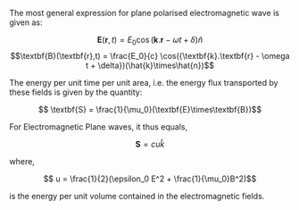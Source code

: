 The most general expression for plane polarised electromagnetic wave is given as:

$$\textbf{E}(\textbf{r},t) = E_0 \cos({\textbf{k}.\textbf{r} - \omega t + \delta})\hat{n}$$
$$\textbf{B}(\textbf{r},t) = \frac{E_0}{c} \cos({\textbf{k}.\textbf{r} - \omega t + \delta})(\hat{k}\times\hat{n})$$

The energy per unit time per unit area, i.e. the energy flux transported by these fields is given by the quantity:

$$ \textbf{S} = \frac{1}{\mu_0}(\textbf{E}\times\textbf{B})$$

For Electromagnetic Plane waves, it thus equals,

$$ \textbf{S} = c u \hat{k}$$

where,

$$ u = \frac{1}{2}(\epsilon_0 E^2 + \frac{1}{\mu_0}B^2)$$

is the energy per unit volume contained in the electromagnetic fields.
